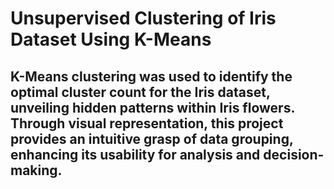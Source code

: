 # Unsupervised Clustering of Iris Dataset Using K-Means
## K-Means clustering was used to identify the optimal cluster count for the Iris dataset, unveiling hidden patterns within Iris flowers. Through visual representation, this project provides an intuitive grasp of data grouping, enhancing its usability for analysis and decision-making.
